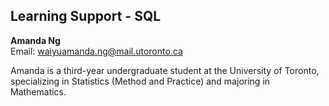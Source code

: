 ## Learning Support - SQL

**Amanda Ng**  
Email: waiyuamanda.ng@mail.utoronto.ca  

Amanda is a third-year undergraduate student at the University of Toronto, specializing in Statistics (Method and Practice) and majoring in Mathematics.